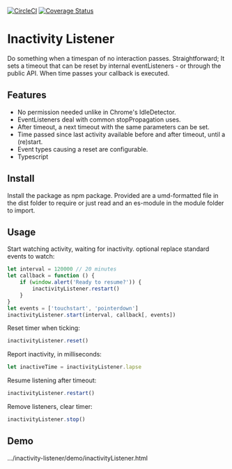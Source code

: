 [![CircleCI](https://circleci.com/gh/ovanderzee/inactivity-listener/tree/main.svg?style=svg)](https://circleci.com/gh/ovanderzee/inactivity-listener/?branch=main)
[![Coverage Status](https://coveralls.io/repos/github/ovanderzee/inactivity-listener/badge.svg?branch=main)](https://coveralls.io/github/ovanderzee/inactivity-listener?branch=main)

# Inactivity Listener

Do something when a timespan of no interaction passes.
Straightforward;
It sets a timeout that can be reset by internal eventListeners -
or through the public API.
When time passes your callback is executed.

## Features

* No permission needed unlike in Chrome's IdleDetector.
* EventListeners deal with common stopPropagation uses.
* After timeout, a next timeout with the same parameters can be set.
* Time passed since last activity available before and after timeout,
until a (re)start.
* Event types causing a reset are configurable.
* Typescript

## Install

Install the package as npm package. Provided are
a umd-formatted file in the dist folder to require or just read
and an es-module in the module folder to import.

## Usage

Start watching activity, waiting for inactivity.
optional replace standard events to watch:

```js
let interval = 120000 // 20 minutes
let callback = function () {
    if (window.alert('Ready to resume?')) {
        inactivityListener.restart()
    }
}
let events = ['touchstart', 'pointerdown']
inactivityListener.start(interval, callback[, events])
```

Reset timer when ticking:

```js
inactivityListener.reset()
```

Report inactivity, in milliseconds:

```js
let inactiveTime = inactivityListener.lapse
```

Resume listening after timeout:

```js
inactivityListener.restart()
```

Remove listeners, clear timer:

```js
inactivityListener.stop()
```

## Demo

.../inactivity-listener/demo/inactivityListener.html
